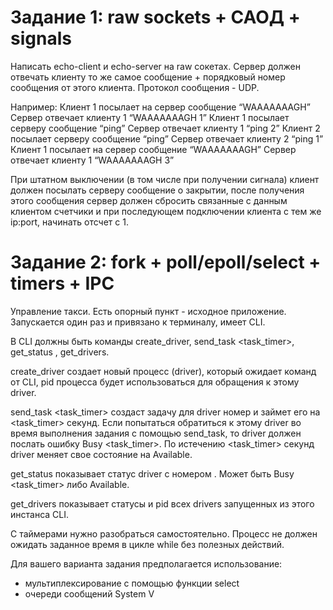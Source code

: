 
# Задание 1: raw sockets + САОД + signals

Написать echo-client и echo-server на raw сокетах. Сервер должен отвечать клиенту то же самое сообщение + порядковый номер сообщения от этого клиента. Протокол сообщения - UDP.

Например:
Клиент 1 посылает на сервер сообщение “WAAAAAAAGH”
Сервер отвечает клиенту 1 “WAAAAAAAGH 1”
Клиент 1 посылает серверу сообщение “ping”
Сервер отвечает клиенту 1 “ping 2”
Клиент 2 посылает серверу сообщение “ping”
Сервер отвечает клиенту 2 “ping 1”
Клиент 1 посылает на сервер сообщение “WAAAAAAAGH”
Сервер отвечает клиенту 1 “WAAAAAAAGH 3”

При штатном выключении (в том числе при получении сигнала) клиент должен посылать серверу сообщение о закрытии, после получения этого сообщения сервер должен сбросить связанные с данным клиентом счетчики и при последующем подключении клиента с тем же ip:port, начинать отсчет с 1.


# Задание 2: fork + poll/epoll/select + timers + IPC

Управление такси.
Есть опорный пункт - исходное приложение. Запускается один раз и привязано к терминалу, имеет CLI.

В CLI должны быть команды create_driver, send_task <pid> <task_timer>, get_status <pid>, get_drivers.

create_driver создает новый процесс (driver), который ожидает команд от CLI, pid процесса будет использоваться  для обращения к этому driver.

send_task <pid> <task_timer> создаст задачу для driver номер <pid> и займет его на <task_timer> секунд. Если попытаться обратиться к этому driver во время выполнения задания с помощью send_task, то driver должен послать ошибку Busy <task_timer>. По истечению <task_timer> секунд driver меняет свое состояние на Available.

get_status <pid> показывает статус driver с номером <pid>. Может быть Busy <task_timer> либо Available.

get_drivers показывает статусы и pid всех drivers запущенных из этого инстанса CLI.

С таймерами нужно разобраться самостоятельно. Процесс не должен ожидать заданное время в цикле while без полезных действий.

Для вашего варианта задания предполагается использование:
- мультиплексирование с помощью функции select
- очереди сообщений System V